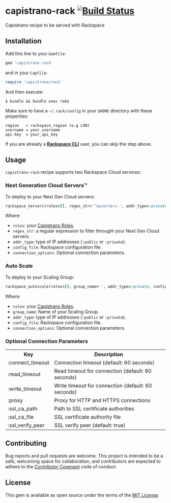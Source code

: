 # capistrano-rack [![Build Status](https://travis-ci.org/amrfaissal/capistrano-rack.svg?branch=master)](https://travis-ci.org/amrfaissal/capistrano-rack)

Capistrano recipe to be served with Rackspace

## Installation

Add this line to your `Gemfile`:

```ruby
gem 'capistrano-rack'
```

and in your `Capfile`:

```ruby
require 'capistrano/rack'
```

And then execute:

    $ bundle && bundle exec rake

Make sure to have a `~/.rack/config` in your `$HOME` directory with these properties:

```text
region   = rackspace_region (e.g LON)
username = your_username
api-key  = your_api_key
```

If you are already a [**Rackspace CLI**](https://developer.rackspace.com/docs/rack-cli/) user, you can skip the step above.

## Usage

`capistrano-rack` recipe supports two Rackspace Cloud services:

### Next Generation Cloud Servers&trade;

To deploy to your Next Gen Cloud servers:

```ruby
rackspace_servers(roles=[], regex_str='^myservers-', addr_type=:private, config_file=nil, connection_options={})
```

Where:
* `roles`: your [Capistrano Roles](http://capistranorb.com/).
* `regex_str`: a regular expression to filter throught your Next Gen Cloud servers.
* `addr_type`: type of IP addresses (`:public` or `:private`).
* `config_file`: Rackspace configuration file.
* `connection_options`: Optional connection parameters.

### Auto Scale

To deploy to your Scaling Group:

```ruby
rackspace_autoscale(roles=[], group_name='', addr_type=:private, config_file=nil, connection_options={})
```

Where:
* `roles`: your [Capistrano Roles](http://capistranorb.com/).
* `group_name`: Name of your Scaling Group.
* `addr_type`: type of IP addresses (`:public` or `:private`).
* `config_file`: Rackspace configuration file.
* `connection_options`: Optional connection parameters.

### Optional Connection Parameters

<table>
    <tr><th>Key</th><th>Description</th></tr>
    <tr>
        <td>:connect_timeout</td>
        <td>Connection timeout (default: 60 seconds)</td>
    </tr>
    <tr>
        <td>:read_timeout</td>      
        <td>Read timeout for connection (default: 60 seconds)</td>  </tr>
    <tr>
        <td>:write_timeout</td>
        <td>Write timeout for connection (default: 60 seconds)</td>
    </tr>
    <tr>
        <td>:proxy</td>
        <td>Proxy for HTTP and HTTPS connections</td>
    </tr>
    <tr>
        <td>:ssl_ca_path</td>
        <td>Path to SSL certificate authorities</td>
    </tr>
    <tr>
        <td>:ssl_ca_file</td>
        <td>SSL certificate authority file</td>
    </tr>
    <tr>
        <td>:ssl_verify_peer</td>
        <td>SSL verify peer (default: true)</td>
    </tr>   
</table>

## Contributing

Bug reports and pull requests are welcome. This project is intended to be a safe, welcoming space for collaboration, and contributors are expected to adhere to the [Contributor Covenant](contributor-covenant.org) code of conduct.

## License

This gem is available as open source under the terms of the [MIT License](http://opensource.org/licenses/MIT).
